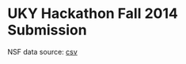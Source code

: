 UKY Hackathon Fall 2014 Submission
==================================

NSF data source: [csv](http://www.nsf.gov/crssprgm/reu/list_result.jsp?6578706f7274=1&d-49653-e=1)
